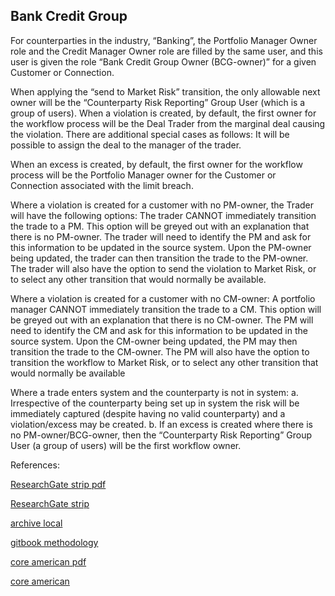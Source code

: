 ## 	Bank Credit Group
   
For counterparties in the industry, “Banking”, the Portfolio Manager Owner role and the Credit Manager Owner role are filled by the same user, and this user is given the role “Bank Credit Group Owner (BCG-owner)” 
for a given Customer or Connection.

When applying the “send to Market Risk” transition, the only allowable next owner will be the “Counterparty Risk Reporting” Group User (which is a group of users). When a violation is created, by default, the first 
owner for the workflow process will be the Deal Trader from the marginal deal causing the violation. There are additional special cases as follows: It will be possible to assign the deal to the manager of the trader.

When an excess is created, by default, the first owner for the workflow process will be the Portfolio Manager owner for the Customer or Connection associated with the limit breach.

Where a violation is created for a customer with no PM-owner, the Trader will have the following options: The trader CANNOT immediately transition the trade to a PM. This option will be greyed out with an explanation 
that there is no PM-owner. The trader will need to identify the PM and ask for this information to be updated in the source system. Upon the PM-owner being updated, the trader can then transition 
the trade to the PM-owner. The trader will also have the option to send the violation to Market Risk, or to select any other transition that would normally be available. 

Where a violation is created for a customer with no CM-owner: A portfolio manager CANNOT immediately transition the trade to a CM. This option will be greyed out with an explanation that there is no CM-owner. 
The PM will need to identify the CM and ask for this information to be updated in the source system. Upon the CM-owner being updated, the PM may then transition the trade to the CM-owner.
The PM will also have the option to transition the workflow to Market Risk, or to select any other transition that would normally be available

Where a trade enters system and the counterparty is not in system:
a.	Irrespective of the counterparty being set up in system the risk will be immediately captured (despite having no valid counterparty) and a violation/excess may be created.
b.	If an excess is created where there is no PM-owner/BCG-owner, then the “Counterparty Risk Reporting” Group User (a group of users) will be the first workflow owner.


References:

   
[ResearchGate strip pdf](https://www.researchgate.net/profile/Tim-Xiao/publication/369931682_Strip_Rho_Calculation/links/643566e3ad9b6d17dc4ed8e7/Strip-Rho-Calculation.pdf)
   
[ResearchGate strip](https://www.researchgate.net/publication/369931682_Strip_Rho_Calculation)

[archive local](https://ia904700.us.archive.org/23/items/local-vol-quanto/LocalVolQuanto.pdf)

[gitbook methodology](https://cmrm11.gitbook.io/debt-specific-risk-methodology/)

[core american pdf](https://core.ac.uk/download/534871192.pdf)

[core american](https://core.ac.uk/works/127931203)
   
